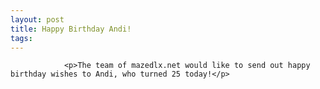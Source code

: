 ```yaml
---
layout: post
title: Happy Birthday Andi!
tags:
---
```



                <p>The team of mazedlx.net would like to send out happy birthday wishes to Andi, who turned 25 today!</p>
